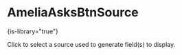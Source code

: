# AmeliaAsksBtnSource

{is-library="true"}

<snippet id="AmeliaAsksBtnSource_snippet">

 Click to select a source used to generate field(s) to display.

</snippet>